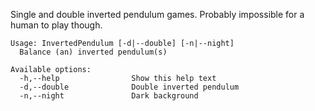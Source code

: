 Single and double inverted pendulum games. Probably impossible for a human to play though.

```
Usage: InvertedPendulum [-d|--double] [-n|--night]
  Balance (an) inverted pendulum(s)

Available options:
  -h,--help                Show this help text
  -d,--double              Double inverted pendulum
  -n,--night               Dark background
```
